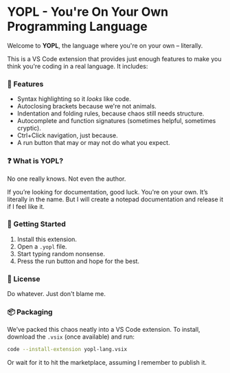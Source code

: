 # YOPL - You're On Your Own Programming Language

Welcome to **YOPL**, the language where you're on your own – literally.

This is a VS Code extension that provides just enough features to make you think you're coding in a real language. It includes:

### 🔧 Features

- Syntax highlighting so it *looks* like code.
- Autoclosing brackets because we're not animals.
- Indentation and folding rules, because chaos still needs structure.
- Autocomplete and function signatures (sometimes helpful, sometimes cryptic).
- Ctrl+Click navigation, just because.
- A run button that may or may not do what you expect.

### ❓ What is YOPL?

No one really knows. Not even the author.

If you’re looking for documentation, good luck. You're on your own. It’s literally in the name. But I will create a notepad documentation and release it if I feel like it.

### 🚀 Getting Started

1. Install this extension.
2. Open a `.yopl` file.
3. Start typing random nonsense.
4. Press the run button and hope for the best.

### 📜 License

Do whatever. Just don't blame me.

### 📦 Packaging

We’ve packed this chaos neatly into a VS Code extension. To install, download the `.vsix` (once available) and run:

```bash
code --install-extension yopl-lang.vsix 
```

Or wait for it to hit the marketplace, assuming I remember to publish it.
